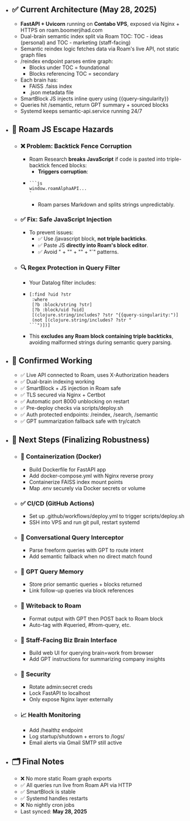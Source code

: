 - ## **✅ Current Architecture (May 28, 2025)**
    - **FastAPI + Uvicorn** running on **Contabo VPS**, exposed via Nginx + HTTPS on roam.boomerjihad.com
    - Dual-brain semantic index split via Roam TOC: TOC - ideas (personal) and TOC - marketing (staff-facing)
    - Semantic reindex logic fetches data via Roam's live API, not static graph files
    - /reindex endpoint parses entire graph:
        - Blocks under TOC = foundational
        - Blocks referencing TOC = secondary
    - Each brain has:
        - FAISS .faiss index
        - .json metadata file
    - SmartBlock JS injects inline query using {{query-singularity}}
    - Queries hit /semantic, return GPT summary + sourced blocks
    - Systemd keeps semantic-api.service running 24/7
- ## **📛 Roam JS Escape Hazards**
    - ### **❌ Problem: Backtick Fence Corruption**
        - Roam Research **breaks JavaScript** if code is pasted into triple-backtick fenced blocks:
            - **Triggers corruption**:
        - ```plain text
          ```js
          window.roamAlphaAPI...
          `
          `````
            - Roam parses Markdown and splits strings unpredictably.
    - ### **✅ Fix: Safe JavaScript Injection**
        - To prevent issues:
            - ✅ Use /javascript block, **not triple backticks**.
            - ✅ Paste JS **directly into Roam's block editor**.
            - ✅ Avoid " + "" + "" + "`" patterns.
    - ### **🔍 Regex Protection in Query Filter**
        - Your Datalog filter includes:
        - ```plain text
          [:find ?uid ?str
           :where
           [?b :block/string ?str]
           [?b :block/uid ?uid]
           [(clojure.string/includes? ?str "{{query-singularity:")]
           (not [(clojure.string/includes? ?str "
          ```")])]
          ```
        - This **excludes any Roam block containing triple backticks**, avoiding malformed strings during semantic query parsing.
- ## **🧠 Confirmed Working**
    - ✅ Live API connected to Roam, uses X-Authorization headers
    - ✅ Dual-brain indexing working
    - ✅ SmartBlock + JS injection in Roam safe
    - ✅ TLS secured via Nginx + Certbot
    - ✅ Automatic port 8000 unblocking on restart
    - ✅ Pre-deploy checks via scripts/deploy.sh
    - ✅ Auth protected endpoints: /reindex, /search, /semantic
    - ✅ GPT summarization fallback safe with try/catch
- ## **🚀 Next Steps (Finalizing Robustness)**
    - ### **🐳 Containerization (Docker)**
        - Build Dockerfile for FastAPI app
        - Add docker-compose.yml with Nginx reverse proxy
        - Containerize FAISS index mount points
        - Map .env securely via Docker secrets or volume
    - ### **✅ CI/CD (GitHub Actions)**
        - Set up .github/workflows/deploy.yml to trigger scripts/deploy.sh
        - SSH into VPS and run git pull, restart systemd
    - ### **🧠 Conversational Query Interceptor**
        - Parse freeform queries with GPT to route intent
        - Add semantic fallback when no direct match found
    - ### **🧩 GPT Query Memory**
        - Store prior semantic queries + blocks returned
        - Link follow-up queries via block references
    - ### **🧠 Writeback to Roam**
        - Format output with GPT then POST back to Roam block
        - Auto-tag with #queried, #from-query, etc.
    - ### **🧠 Staff-Facing Biz Brain Interface**
        - Build web UI for querying brain=work from browser
        - Add GPT instructions for summarizing company insights
    - ### **🔐 Security**
        - Rotate admin:secret creds
        - Lock FastAPI to localhost
        - Only expose Nginx layer externally
    - ### **📈 Health Monitoring**
        - Add /healthz endpoint
        - Log startup/shutdown + errors to /logs/
        - Email alerts via Gmail SMTP still active
- ## **🗂 Final Notes**
    - ❌ No more static Roam graph exports
    - ✅ All queries run live from Roam API via HTTP
    - ✅ SmartBlock is stable
    - ✅ Systemd handles restarts
    - ❌ No nightly cron jobs
    - Last synced: **May 28, 2025**
